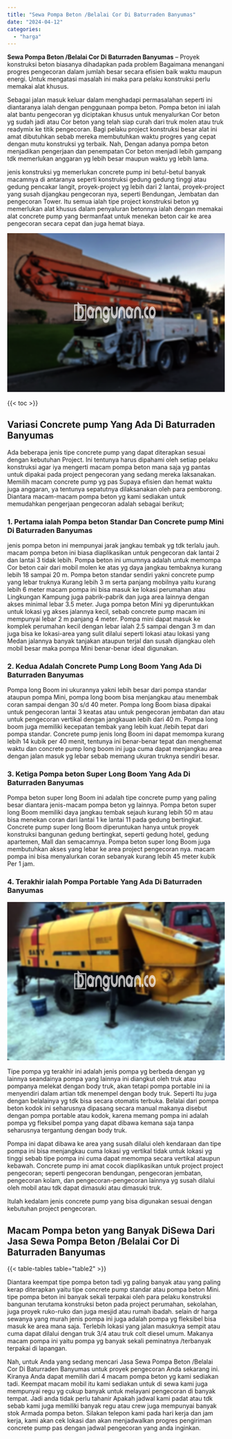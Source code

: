 ```yaml
---
title: "Sewa Pompa Beton /Belalai Cor Di Baturraden Banyumas"
date: "2024-04-12"
categories: 
  - "harga"
---
```


**Sewa Pompa Beton /Belalai Cor Di Baturraden Banyumas** – Proyek konstruksi beton biasanya dihadapkan pada problem Bagaimana menangani progres pengecoran dalam jumlah besar secara efisien baik waktu maupun energi. Untuk mengatasi masalah ini maka para pelaku konstruksi perlu memakai alat khusus.

Sebagai jalan masuk keluar dalam menghadapi permasalahan seperti ini diantaranya ialah dengan penggunaan pompa beton. Pompa beton ini ialah alat bantu pengecoran yg diciptakan khusus untuk menyalurkan Cor beton yg sudah jadi atau Cor beton yang telah siap curah dari truk molen atau truk readymix ke titik pengecoran. Bagi pelaku project konstruksi besar alat ini amat dibutuhkan sebab mereka membutuhkan waktu progres yang cepat dengan mutu konstruksi yg terbaik. Nah, Dengan adanya pompa beton menjadikan pengerjaan dan penempatan Cor beton menjadi lebih gampang tdk memerlukan anggaran yg lebih besar maupun waktu yg lebih lama.

jenis konstruksi yg memerlukan concrete pump ini betul-betul banyak macamnya di antaranya seperti konstruksi gedung gedung tinggi atau gedung pencakar langit, proyek-project yg lebih dari 2 lantai, proyek-project yang susah dijangkau pengecoran nya, seperti Bendungan, Jembatan dan pengecoran Tower. Itu semua ialah tipe project konstruksi beton yg memerlukan alat khusus dalam penyaluran betonnya ialah dengan memakai alat concrete pump yang bermanfaat untuk menekan beton cair ke area pengecoran secara cepat dan juga hemat biaya.

![Sewa Pompa Beton /Belalai Cor Di Baturraden Banyumas](/images/sewa-concrete-pump-06.png)

{{< toc >}}

## Variasi Concrete pump Yang Ada Di Baturraden Banyumas

Ada beberapa jenis tipe concrete pump yang dapat diterapkan sesuai dengan kebutuhan Project. Ini tentunya harus dipahami oleh setiap pelaku konstruksi agar iya mengerti macam pompa beton mana saja yg pantas untuk dipakai pada project pengecoran yang sedang mereka laksanakan. Memilih macam concrete pump yg pas Supaya efisien dan hemat waktu juga anggaran, ya tentunya sepatutnya dilaksanakan oleh para pemborong. Diantara macam-macam pompa beton yg kami sediakan untuk memudahkan pengerjaan pengecoran adalah sebagai berikut;

### 1\. Pertama ialah Pompa beton Standar Dan Concrete pump Mini Di Baturraden Banyumas

jenis pompa beton ini mempunyai jarak jangkau tembak yg tdk terlalu jauh. macam pompa beton ini biasa diaplikasikan untuk pengecoran dak lantai 2 dan lantai 3 tidak lebih. Pompa beton ini umumnya adalah untuk memompa Cor beton cair dari mobil molen ke atas yg daya jangkau tembaknya kurang lebih 18 sampai 20 m. Pompa beton standar sendiri yakni concrete pump yang lebar truknya Kurang lebih 3 m serta panjang mobilnya yaitu kurang lebih 6 meter macam pompa ini bisa masuk ke lokasi perumahan atau Lingkungan Kampung juga pabrik-pabrik dan juga area lainnya dengan akses minimal lebar 3.5 meter. Juga pompa beton Mini yg diperuntukkan untuk lokasi yg akses jalannya kecil, sebab concrete pump macam ini mempunyai lebar 2 m panjang 4 meter. Pompa mini dapat masuk ke komplek perumahan kecil dengan lebar ialah 2.5 sampai dengan 3 m dan juga bisa ke lokasi-area yang sulit dilalui seperti lokasi atau lokasi yang Medan jalannya banyak tanjakan ataupun terjal dan susah dijangkau oleh mobil besar maka pompa Mini benar-benar ideal digunakan.

### 2\. Kedua Adalah Concrete Pump Long Boom Yang Ada Di Baturraden Banyumas

Pompa long Boom ini ukurannya yakni lebih besar dari pompa standar ataupun pompa Mini, pompa long boom bisa menjangkau atau menembak coran sampai dengan 30 s/d 40 meter. Pompa long Boom biasa dipakai untuk pengecoran lantai 3 keatas atau untuk pengecoran jembatan dan atau untuk pengecoran vertikal dengan jangkauan lebih dari 40 m. Pompa long boom juga memiliki kecepatan tembak yang lebih kuat /lebih tepat dari pompa standar. Concrete pump jenis long Boom ini dapat memompa kurang lebih 14 kubik per 40 menit, tentunya ini benar-benar tepat dan menghemat waktu dan concrete pump long boom ini juga cuma dapat menjangkau area dengan jalan masuk yg lebar sebab memang ukuran truknya sendiri besar.

### 3\. Ketiga Pompa beton Super Long Boom Yang Ada Di Baturraden Banyumas

Pompa beton super long Boom ini adalah tipe concrete pump yang paling besar diantara jenis-macam pompa beton yg lainnya. Pompa beton super long Boom memiliki daya jangkau tembak sejauh kurang lebih 50 m atau bisa menekan coran dari lantai 1 ke lantai 11 pada gedung bertingkat. Concrete pump super long Boom diperuntukan hanya untuk proyek konstruksi bangunan gedung bertingkat, seperti gedung hotel, gedung apartemen, Mall dan semacamnya. Pompa beton super long Boom juga membutuhkan akses yang lebar ke area project pengecoran nya. macam pompa ini bisa menyalurkan coran sebanyak kurang lebih 45 meter kubik Per 1 jam.

### 4\. Terakhir ialah Pompa Portable Yang Ada Di Baturraden Banyumas

![Sewa Pompa Beton /Belalai Cor Di Baturraden Banyumas](/images/sewa-concrete-pump-29.png)

Tipe pompa yg terakhir ini adalah jenis pompa yg berbeda dengan yg lainnya seandainya pompa yang lainnya ini diangkut oleh truk atau pompanya melekat dengan body truk, akan tetapi pompa portable ini ia menyendiri dalam artian tdk menempel dengan body truk. Seperti Itu juga dengan belalainya yg tdk bisa secara otomatis terbuka. Belalai dari pompa beton kodok ini seharusnya dipasang secara manual makanya disebut dengan pompa portable atau kodok, karena memang pompa ini adalah pompa yg fleksibel pompa yang dapat dibawa kemana saja tanpa seharusnya tergantung dengan body truk.

Pompa ini dapat dibawa ke area yang susah dilalui oleh kendaraan dan tipe pompa ini bisa menjangkau cuma lokasi yg vertikal tidak untuk lokasi yg tinggi sebab tipe pompa ini cuma dapat memompa secara vertikal ataupun kebawah. Concrete pump ini amat cocok diaplikasikan untuk project project pengecoran; seperti pengecoran bendungan, pengecoran jembatan, pengecoran kolam, dan pengecoran-pengecoran lainnya yg susah dilalui oleh mobil atau tdk dapat dimasuki atau dimasuki truk.

Itulah kedalam jenis concrete pump yang bisa digunakan sesuai dengan kebutuhan project pengecoran.

## Macam Pompa beton yang Banyak DiSewa Dari Jasa Sewa Pompa Beton /Belalai Cor Di Baturraden Banyumas

{{< table-tables table="table2" >}}

Diantara keempat tipe pompa beton tadi yg paling banyak atau yang paling kerap diterapkan yaitu tipe concrete pump standar atau pompa beton Mini. tipe pompa beton ini banyak sekali terpakai oleh para pelaku konstruksi bangunan terutama konstruksi beton pada project perumahan, sekolahan, juga proyek ruko-ruko dan juga mesjid atau rumah ibadah. selain dr harga sewanya yang murah jenis pompa ini juga adalah pompa yg fleksibel bisa masuk ke area mana saja. Terlebih lokasi yang jalan masuknya sempit atau cuma dapat dilalui dengan truk 3/4 atau truk colt diesel umum. Makanya macam pompa ini yaitu pompa yg banyak sekali peminatnya /terbanyak terpakai di lapangan.

Nah, untuk Anda yang sedang mencari Jasa Sewa Pompa Beton /Belalai Cor Di Baturraden Banyumas untuk proyek pengecoran Anda sekarang ini. Kiranya Anda dapat memilih dari 4 macam pompa beton yg kami sediakan tadi. Keempat macam mobil itu kami sediakan untuk di sewa kami juga mempunyai regu yg cukup banyak untuk melayani pengecoran di banyak tempat. Jadi anda tidak perlu tahanir Apakah jadwal kami padat atau tdk sebab kami juga memiliki banyak regu atau crew juga mempunyai banyak stok Armada pompa beton. Silakan telepon kami pada hari kerja dan jam kerja, kami akan cek lokasi dan akan menjadwalkan progres pengiriman concrete pump pas dengan jadwal pengecoran yang anda inginkan.
